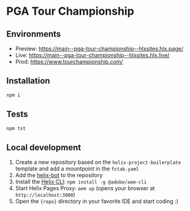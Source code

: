# PGA Tour Championship

## Environments
- Preview: https://main--pga-tour-championship--hlxsites.hlx.page/
- Live: https://main--pga-tour-championship--hlxsites.hlx.live/
- Prod: https://www.tourchampionship.com/

## Installation

```sh
npm i
```

## Tests

```sh
npm tst
```

## Local development

1. Create a new repository based on the `helix-project-boilerplate` template and add a mountpoint in the `fstab.yaml`
1. Add the [helix-bot](https://github.com/apps/helix-bot) to the repository
1. Install the [Helix CLI](https://github.com/adobe/helix-cli): `npm install -g @adobe/aem-cli`
1. Start Helix Pages Proxy: `aem up` (opens your browser at `http://localhost:3000`)
1. Open the `{repo}` directory in your favorite IDE and start coding :)
